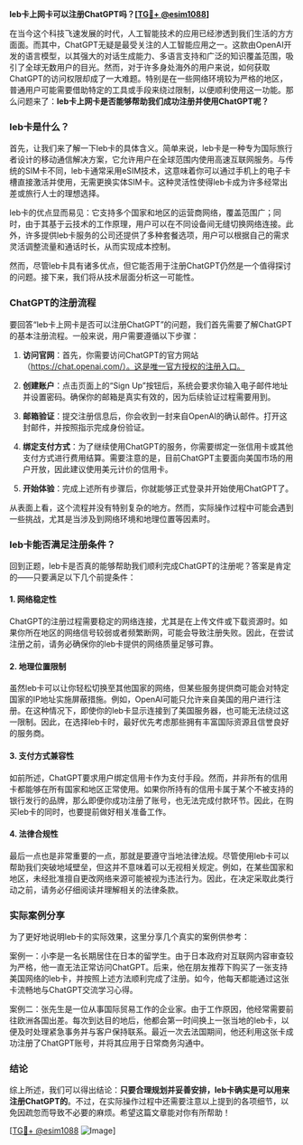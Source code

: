 **leb卡上网卡可以注册ChatGPT吗？[[TG💪+ @esim1088](https://t.me/s/esim1088)]**

在当今这个科技飞速发展的时代，人工智能技术的应用已经渗透到我们生活的方方面面。而其中，ChatGPT无疑是最受关注的人工智能应用之一。这款由OpenAI开发的语言模型，以其强大的对话生成能力、多语言支持和广泛的知识覆盖范围，吸引了全球无数用户的目光。然而，对于许多身处海外的用户来说，如何获取ChatGPT的访问权限却成了一大难题。特别是在一些网络环境较为严格的地区，普通用户可能需要借助特定的工具或手段来绕过限制，以便顺利使用这一功能。那么问题来了：**leb卡上网卡是否能够帮助我们成功注册并使用ChatGPT呢？**

### leb卡是什么？

首先，让我们来了解一下leb卡的具体含义。简单来说，leb卡是一种专为国际旅行者设计的移动通信解决方案，它允许用户在全球范围内使用高速互联网服务。与传统的SIM卡不同，leb卡通常采用eSIM技术，这意味着你可以通过手机上的电子卡槽直接激活并使用，无需更换实体SIM卡。这种灵活性使得leb卡成为许多经常出差或旅行人士的理想选择。

leb卡的优点显而易见：它支持多个国家和地区的运营商网络，覆盖范围广；同时，由于其基于云技术的工作原理，用户可以在不同设备间无缝切换网络连接。此外，许多提供leb卡服务的公司还提供了多种套餐选项，用户可以根据自己的需求灵活调整流量和通话时长，从而实现成本控制。

然而，尽管leb卡具有诸多优点，但它能否用于注册ChatGPT仍然是一个值得探讨的问题。接下来，我们将从技术层面分析这一可能性。

### ChatGPT的注册流程

要回答“leb卡上网卡是否可以注册ChatGPT”的问题，我们首先需要了解ChatGPT的基本注册流程。一般来说，用户需要遵循以下步骤：

1. **访问官网**：首先，你需要访问ChatGPT的官方网站（https://chat.openai.com/）。这是唯一官方授权的注册入口。
   
2. **创建账户**：点击页面上的“Sign Up”按钮后，系统会要求你输入电子邮件地址并设置密码。确保你的邮箱是真实有效的，因为后续验证过程需要用到。

3. **邮箱验证**：提交注册信息后，你会收到一封来自OpenAI的确认邮件。打开这封邮件，并按照指示完成身份验证。

4. **绑定支付方式**：为了继续使用ChatGPT的服务，你需要绑定一张信用卡或其他支付方式进行费用结算。需要注意的是，目前ChatGPT主要面向美国市场的用户开放，因此建议使用美元计价的信用卡。

5. **开始体验**：完成上述所有步骤后，你就能够正式登录并开始使用ChatGPT了。

从表面上看，这个流程并没有特别复杂的地方。然而，实际操作过程中可能会遇到一些挑战，尤其是当涉及到网络环境和地理位置等因素时。

### leb卡能否满足注册条件？

回到正题，leb卡是否真的能够帮助我们顺利完成ChatGPT的注册呢？答案是肯定的——只要满足以下几个前提条件：

#### 1. 网络稳定性
ChatGPT的注册过程需要稳定的网络连接，尤其是在上传文件或下载资源时。如果你所在地区的网络信号较弱或者频繁断网，可能会导致注册失败。因此，在尝试注册之前，请务必确保你的leb卡提供的网络质量足够可靠。

#### 2. 地理位置限制
虽然leb卡可以让你轻松切换至其他国家的网络，但某些服务提供商可能会对特定国家的IP地址实施屏蔽措施。例如，OpenAI可能只允许来自美国的用户进行注册。在这种情况下，即使你的leb卡显示连接到了美国服务器，也可能无法绕过这一限制。因此，在选择leb卡时，最好优先考虑那些拥有丰富国际资源且信誉良好的服务商。

#### 3. 支付方式兼容性
如前所述，ChatGPT要求用户绑定信用卡作为支付手段。然而，并非所有的信用卡都能够在所有国家和地区正常使用。如果你所持有的信用卡属于某个不被支持的银行发行的品牌，那么即便你成功注册了账号，也无法完成付款环节。因此，在购买leb卡的同时，也要提前做好相关准备工作。

#### 4. 法律合规性
最后一点也是非常重要的一点，那就是要遵守当地法律法规。尽管使用leb卡可以帮助我们突破地域壁垒，但这并不意味着可以无视相关规定。例如，在某些国家和地区，未经批准擅自更改网络来源可能被视为违法行为。因此，在决定采取此类行动之前，请务必仔细阅读并理解相关的法律条款。

### 实际案例分享

为了更好地说明leb卡的实际效果，这里分享几个真实的案例供参考：

案例一：小李是一名长期居住在日本的留学生。由于日本政府对互联网内容审查较为严格，他一直无法正常访问ChatGPT。后来，他在朋友推荐下购买了一张支持美国网络的leb卡，并按照上述方法顺利完成了注册。如今，他每天都能通过这张卡流畅地与ChatGPT交流学习心得。

案例二：张先生是一位从事国际贸易工作的企业家。由于工作原因，他经常需要前往欧洲各国出差。每次到达目的地后，他都会第一时间换上一张当地的leb卡，以便及时处理紧急事务并与客户保持联系。最近一次去法国期间，他还利用这张卡成功注册了ChatGPT账号，并将其应用于日常商务沟通中。

### 结论

综上所述，我们可以得出结论：**只要合理规划并妥善安排，leb卡确实是可以用来注册ChatGPT的**。不过，在实际操作过程中还需要注意以上提到的各项细节，以免因疏忽而导致不必要的麻烦。希望这篇文章能对你有所帮助！

[[TG💪+ @esim1088](https://t.me/s/esim1088) ![Image](https://i.postimg.cc/4NQfJmqS/Snipaste-2025-05-13-00-14-12.png)]